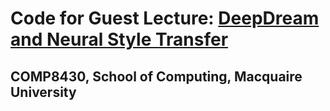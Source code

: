 # Code for Guest Lecture: [DeepDream and Neural Style Transfer](https://lipzh5.github.io/presentation240318/DeepDreamNeuralStyleTransfer.pdf)

## COMP8430, School of Computing, Macquaire University
